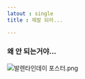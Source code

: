 ```yaml
---
latout : single
title : 제발 되라...

---
```


### 왜 안 되는거야...

![발렌타인데이 포스터.png](/Users/choijaesun/Documents/senoment%20github/scenoment.github.io/images/2025-03-26-Frirst%20post/ed8b593057b66b053d96db32596b3e70f23c0f57.png)
